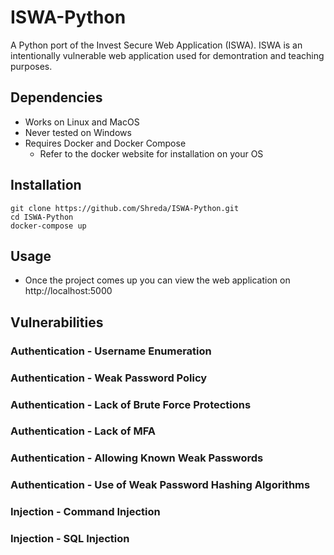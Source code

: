 # ISWA-Python

A Python port of the Invest Secure Web Application (ISWA). ISWA is an intentionally vulnerable web application used for demontration and teaching purposes.

## Dependencies

- Works on Linux and MacOS
- Never tested on Windows
- Requires Docker and Docker Compose
    - Refer to the docker website for installation on your OS

## Installation

```
git clone https://github.com/Shreda/ISWA-Python.git
cd ISWA-Python
docker-compose up
```

## Usage

- Once the project comes up you can view the web application on http://localhost:5000

## Vulnerabilities

### Authentication - Username Enumeration

### Authentication - Weak Password Policy

### Authentication - Lack of Brute Force Protections

### Authentication - Lack of MFA

### Authentication - Allowing Known Weak Passwords

### Authentication - Use of Weak Password Hashing Algorithms

### Injection - Command Injection

### Injection - SQL Injection


